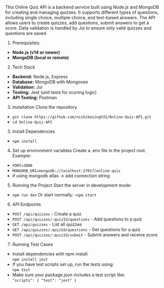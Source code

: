 This Online Quiz API is a backend service built using Node.js and MongoDB for creating and managing quizzes. It supports different types of questions, including single choice, multiple choice, and text-based answers. The API allows users to create quizzes, add questions, submit answers to get a score. Data validation is handled by Joi to ensure only valid quizzes and questions are saved.

1. Prerequisites: <br>
- **Node.js (v14 or newer)** <br>
- **MongoDB (local or remote)** <br>

2. Tech Stack
- **Backend:** Node.js, Express
- **Database:** MongoDB with Mongoose
- **Validation:** Joi
- **Testing:** Jest (unit tests for scoring logic)
- **API Testing:** Postman

3. Installation
Clone the repository
- `git clone https://github.com/nishikasingh31/Online-Quiz-API.git`
- `cd Online-Quiz-API`

3. Install Dependencies
- `npm install`

4. Set up environment variables
Create a .env file in the project root.
Example:
- `PORT=3000`
- `MONGODB_URI=mongodb://localhost:27017/online-quiz`
- if using mongodb atlas -> add connection string

5. Running the Project
Start the server in development mode:
- `npm run dev`
Or start normally:
-`npm start`

6. API Endpoints
- `POST /api/quizzes` - Create a quiz
- `POST /api/quizzes/:quizId/questions` - Add questions to a quiz
- `GET /api/quizzes` - List all quizzes
- `GET /api/quizzes/:quizId/questions` - Get questions for a quiz
- `POST /api/quizzes/:quizId/submit` - Submit answers and receive score

7. Running Test Cases<br>
- Install dependencies with npm install. <br>
`npm install jest` <br>
- If you have test scripts set up, run the tests using: <br>
`npm test` <br>
- Make sure your package.json includes a test script like: <br>
`"scripts": {
  "test": "jest"
} `


